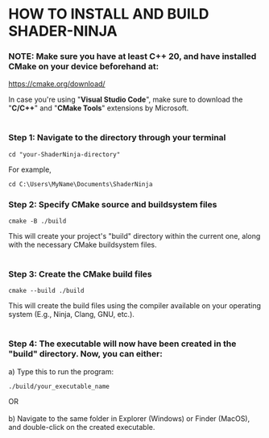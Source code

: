 # HOW TO INSTALL AND BUILD SHADER-NINJA

### NOTE: Make sure you have at least C++ 20, and have installed CMake on your device beforehand at: 
https://cmake.org/download/
<br/>

In case you're using "<b>Visual Studio Code</b>", make sure to download the "<b>C/C++</b>" and "<b>CMake Tools</b>" extensions by Microsoft.
<br/>
<br/>

### Step 1: Navigate to the directory through your terminal
```
cd "your-ShaderNinja-directory" 
```
For example,
```
cd C:\Users\MyName\Documents\ShaderNinja
```

### Step 2: Specify CMake source and buildsystem files
```
cmake -B ./build
```

This will create your project's "build" directory within the current one, along with the necessary CMake buildsystem files.
<br/>
<br/>
### Step 3: Create the CMake build files
```
cmake --build ./build
```
This will create the build files using the compiler available on your operating system (E.g., Ninja, Clang, GNU, etc.).
<br/>
<br/>
### Step 4: The executable will now have been created in the "build" directory. Now, you can either:
  a) Type this to run the program:
  ```
  ./build/your_executable_name
  ```
 OR 
  <br/>
  <br/>
  b) Navigate to the same folder in Explorer (Windows) or Finder (MacOS), and double-click on the created executable.
